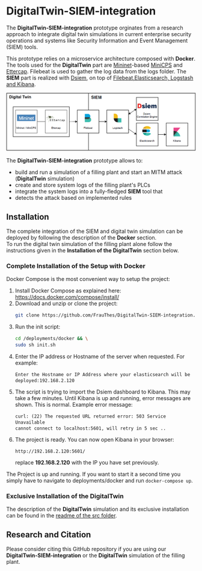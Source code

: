 # DigitalTwin-SIEM-integration

The **DigitalTwin-SIEM-integration** prototype orginates from a research approach to integrate digital twin simulations 
in current enterprise security operations and systems like Security Information and Event Management (SIEM) tools. 

This prototype relies on a microservice architecture composed with **Docker**. The tools used for the **DigitalTwin** part
are [Mininet](http://mininet.org)-based [MiniCPS](https://github.com/scy-phy/minicps) and [Ettercap](https://www.ettercap-project.org/). 
Filebeat is used to gather the log data from the logs folder.
The **SIEM** part is realized with [Dsiem]((https://www.dsiem.org/)), on top of [Filebeat,Elasticsearch, Logstash and Kibana](https://www.elastic.co/).

![microservice architecture](./misc/micro-service_architecture.PNG "microservice architecture")

The **DigitalTwin-SIEM-integration** prototype allows to:
 - build and run a simulation of a filling plant and start an MITM attack (**DigitalTwin** simulation)
 - create and store system logs of the filling plant's PLCs 
 - integrate the system logs into a fully-fledged **SIEM** tool that
 - detects the attack based on implemented rules


## Installation
The complete integration of the SIEM and digital twin simulation can be deployed by following the description of the **Docker** section.                                                                                         
To run the digital twin simulation of the filling plant alone follow the instructions given in the **Installation of the DigitalTwin** section below.

### Complete Installation of the Setup with Docker
Docker Compose is the most convenient way to setup the project:
1. Install Docker Compose as explained here: https://docs.docker.com/compose/install/
2. Download and unzip or clone the project:
    ```bash
    git clone https://github.com/FrauThes/DigitalTwin-SIEM-integration.git
    ```
3. Run the init script:
    ```bash
    cd /deployments/docker && \
    sudo sh init.sh
    ```
4. Enter the IP address or Hostname of the server when requested. For example:
    ```
    Enter the Hostname or IP Address where your elasticsearch will be deployed:192.168.2.120
    ```
5. The script is trying to import the Dsiem dashboard to Kibana. This may take a few minutes. Until Kibana is up and running, error messages are shown. This is normal. Example error message:
    ```
    curl: (22) The requested URL returned error: 503 Service Unavailable
    cannot connect to localhost:5601, will retry in 5 sec ..
    ```
6. The project is ready. You can now open Kibana in your browser:
    ```
    http://192.168.2.120:5601/
    ```
    replace **192.168.2.120** with the IP you have set previously.

The Project is up and running. If you want to start it a second time you simply have to navigate to deployments/docker and run `docker-compose up`.

### Exclusive Installation of the DigitalTwin 
 The description of the **DigitalTwin** simulation and its exclusive installation can be found 
 in the [readme of the src folder](src/README.md).



## Research and Citation
Please consider citing this GitHub repository if you are using our **DigitalTwin-SIEM-integration** or the **DigitalTwin** simulation of the filling plant.
